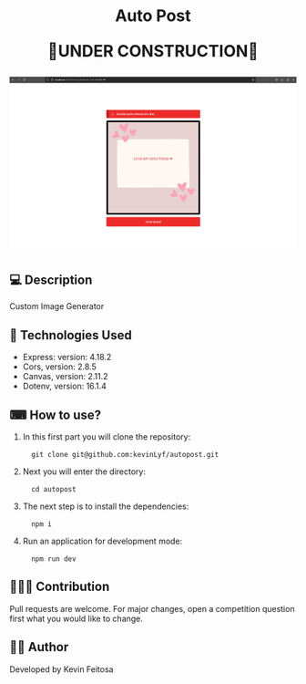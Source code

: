 <h1 align="center">Auto Post <p>🚧UNDER CONSTRUCTION🚧</p></h1>


![autopost](/public/images/example.png)

## 💻 Description

<p>Custom Image Generator</p>

## 📌 Technologies Used

-   Express: version: 4.18.2
-   Cors, version: 2.8.5
-   Canvas, version: 2.11.2
-   Dotenv, version: 16.1.4

## ⌨ How to use?

1. In this first part you will clone the repository:
    ```
      git clone git@github.com:kevinLyf/autopost.git
    ```
2. Next you will enter the directory:
    ```
      cd autopost
    ```
3. The next step is to install the dependencies:
    ```
      npm i
    ```

4. Run an application for development mode:
    ```
      npm run dev
    ```

## 🧑‍🚀🚀 Contribution

<p>Pull requests are welcome. For major changes, open a competition question first what you would like to change.</p>

## 👩‍💻 Author

<p>Developed by Kevin Feitosa</p>

